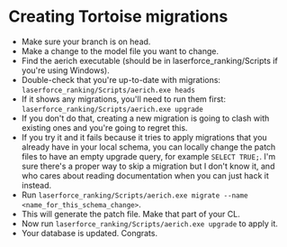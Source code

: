 # Creating Tortoise migrations

* Make sure your branch is on head.
* Make a change to the model file you want to change.
* Find the aerich executable (should be in laserforce_ranking/Scripts if you're using Windows).
* Double-check that you're up-to-date with migrations:
  `laserforce_ranking/Scripts/aerich.exe heads`
* If it shows any migrations, you'll need to run them first:
  `laserforce_ranking/Scripts/aerich.exe upgrade`
* If you don't do that, creating a new migration is going to clash with existing ones and you're
  going to regret this.
* If you try it and it fails because it tries to apply migrations that you already have in your
  local schema, you can locally change the patch files to have an empty upgrade query, for example
  `SELECT TRUE;`. I'm sure there's a proper way to skip a migration but I don't know it, and who
  cares about reading documentation when you can just hack it instead.
* Run `laserforce_ranking/Scripts/aerich.exe migrate --name <name_for_this_schema_change>`.
* This will generate the patch file. Make that part of your CL.
* Now run `laserforce_ranking/Scripts/aerich.exe upgrade` to apply it.
* Your database is updated. Congrats.
